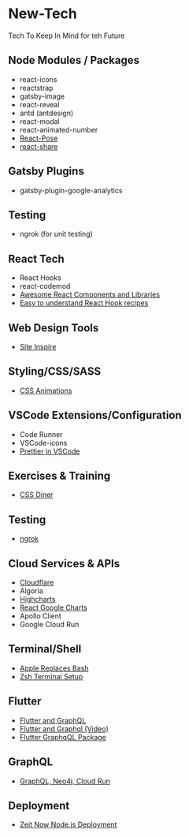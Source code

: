 # New-Tech

Tech To Keep In Mind for teh Future

## Node Modules / Packages

- react-icons
- reactstrap
- gatsby-image
- react-reveal
- antd (antdesign)
- react-modal
- react-animated-number
- [React-Pose][9]
- [react-share][12]

## Gatsby Plugins

- gatsby-plugin-google-analytics

## Testing

- ngrok (for unit testing)

## React Tech

- React Hooks
- react-codemod
- [Awesome React Components and Libraries][2]
- [Easy to understand React Hook recipes][19]

## Web Design Tools

- [Site Inspire][1]

## Styling/CSS/SASS

- [CSS Animations][8]

## VSCode Extensions/Configuration

- Code Runner
- VSCode-icons
- [Prettier in VSCode][13]

## Exercises & Training

- [CSS Diner][3]

## Testing

- [ngrok][4]

## Cloud Services & APIs

- [Cloudflare][5]
- Algoria
- [Highcharts][6]
- [React Google Charts][7]
- Apollo Client
- Google Cloud Run

## Terminal/Shell

- [Apple Replaces Bash][10]
- [Zsh Terminal Setup][11]

## Flutter

- [Flutter and GraphQL][14]
- [Flutter and Graphql (Video)][15]
- [Flutter GraphqQL Package][16]

## GraphQL

- [GraphQL, Neo4j, Cloud Run][17]

## Deployment

- [Zeit Now Node.js Deployment][18]

<!--! Links -->

[1]: https://www.siteinspire.com
[2]: https://github.com/brillout/awesome-react-components
[3]: https://flukeout.github.io
[4]: https://ngrok.com
[5]: https://support.cloudflare.com/hc/en-us/articles/205177068-How-does-Cloudflare-work-
[6]: https://www.highcharts.com/
[7]: https://react-google-charts.com/
[8]: https://codepen.io/Kseso/pen/bfzjC
[9]: https://popmotion.io/pose/learn/install/
[10]: https://www.theverge.com/2019/6/4/18651872/apple-macos-catalina-zsh-bash-shell-replacement-features
[11]: https://dev.to/aspittel/my-terminal-setup-iterm2--zsh--30lm
[12]: https://github.com/nygardk/react-share
[13]: https://glebbahmutov.com/blog/configure-prettier-in-vscode/#integrate-eslint-in-vscode

<!-- Flutter Stuff Below -->

[14]: https://medium.com/flutter-community/graphql-with-flutter-d974abcd2ccc
[15]: https://www.youtube.com/watch?v=Re7FPa3wzN0#action=share
[16]: https://pub.dev/packages/graphql_flutter

<!-- GraphQL -->

[17]: https://medium.com/google-cloud/secure-graphql-apis-in-minutes-with-google-cloud-run-and-grand-stack-97d050dbc744

<!-- Deployment -->

[18]: https://zeit.co/
[19]: https://usehooks.com/
